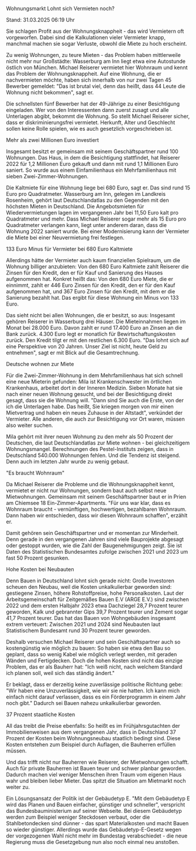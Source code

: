 
Wohnungsmarkt 
Lohnt sich Vermieten noch?


Stand: 31.03.2025 06:19 Uhr


Sie schlagen Profit aus der Wohnungsknappheit - das wird Vermietern oft vorgeworfen. Dabei sind die Kalkulationen vieler Vermieter knapp, manchmal machen sie sogar Verluste, obwohl die Miete zu hoch erscheint.



Zu wenig Wohnungen, zu teure Mieten - das Problem haben mittlerweile nicht mehr nur Großstädte: Wasserburg am Inn liegt etwa eine Autostunde östlich von München. Michael Reiserer vermietet hier Wohnraum und kennt das Problem der Wohnungsknappheit. Auf eine Wohnung, die er nachvermieten möchte, haben sich innerhalb von nur zwei Tagen 45 Bewerber gemeldet: "Das ist brutal viel, denn das heißt, dass 44 Leute die Wohnung nicht bekommen", sagt er.


Die schnellsten fünf Bewerber hat der 49-Jährige zu einer Besichtigung eingeladen. Wer von den Interessenten dann zuerst zusagt und alle Unterlagen abgibt, bekommt die Wohnung. So stellt Michael Reiserer sicher, dass er diskriminierungsfrei vermietet. Herkunft, Alter und Geschlecht sollen keine Rolle spielen, wie es auch gesetzlich vorgeschrieben ist.

Mehr als zwei Millionen Euro investiert


Insgesamt besitzt er gemeinsam mit seinem Geschäftspartner rund 100 Wohnungen. Das Haus, in dem die Besichtigung stattfindet, hat Reiserer 2022 für 1,2 Millionen Euro gekauft und dann mit rund 1,1 Millionen Euro saniert. So wurde aus einem Einfamilienhaus ein Mehrfamilienhaus mit sieben Zwei-Zimmer-Wohnungen.


Die Kaltmiete für eine Wohnung liege bei 680 Euro, sagt er. Das sind rund 15 Euro pro Quadratmeter. Wasserburg am Inn, gelegen im Landkreis Rosenheim, gehört laut Deutschlandatlas zu den Gegenden mit den höchsten Mieten in Deutschland. Die Angebotsmieten für Wiedervermietungen lagen im vergangenen Jahr bei 11,50 Euro kalt pro Quadratmeter und mehr. Dass Michael Reiserer sogar mehr als 15 Euro pro Quadratmeter verlangen kann, liegt unter anderem daran, dass die Wohnung 2022 saniert wurde. Bei einer Modernisierung kann der Vermieter die Miete bei einer Neuvermietung frei festlegen.

133 Euro Minus für Vermieter bei 680 Euro Kaltmiete


Allerdings hätte der Vermieter auch kaum finanziellen Spielraum, um die Wohnung billiger anzubieten: Von den 680 Euro Kaltmiete zahlt Reiserer die Zinsen für den Kredit, den er für Kauf und Sanierung des Hauses aufgenommen hat. Konkret heißt das: Von den 680 Euro Miete, die er einnimmt, zahlt er 446 Euro Zinsen für den Kredit, den er für den Kauf aufgenommen hat, und 367 Euro Zinsen für den Kredit, mit dem er die Sanierung bezahlt hat. Das ergibt für diese Wohnung ein Minus von 133 Euro.


Das sieht nicht bei allen Wohnungen, die er besitzt, so aus: Insgesamt gehören Reiserer in Wasserburg drei Häuser. Die Mieteinnahmen liegen im Monat bei 28.000 Euro. Davon zahlt er rund 17.400 Euro an Zinsen an die Bank zurück. 4.300 Euro legt er monatlich für Bewirtschaftungskosten zurück. Den Kredit tilgt er mit den restlichen 6.300 Euro. "Das lohnt sich auf eine Perspektive von 20 Jahren. Unser Ziel ist nicht, heute Geld zu entnehmen", sagt er mit Blick auf die Gesamtrechnung.

Deutsche wohnen zur Miete


Für die Zwei-Zimmer-Wohnung in dem Mehrfamilienhaus hat sich schnell eine neue Mieterin gefunden: Mila ist Krankenschwester im örtlichen Krankenhaus, arbeitet dort in der Inneren Medizin. Sieben Monate hat sie nach einer neuen Wohnung gesucht, und bei der Besichtigung direkt gesagt, dass sie die Wohnung will. "Dann sind Sie auch die Erste, von der ich die Unterlagen habe. Das heißt, Sie kriegen morgen von mir einen Mietvertrag und haben ein neues Zuhause in der Altstadt", verkündet der Vermieter. Alle anderen, die auch zur Besichtigung vor Ort waren, müssen also weiter suchen.


Mila gehört mit ihrer neuen Wohnung zu den mehr als 50 Prozent der Deutschen, die laut Deutschlandatlas zur Miete wohnen - bei gleichzeitigem Wohnungsmangel. Berechnungen des Pestel-Instituts zeigen, dass in Deutschland 540.000 Wohnungen fehlen. Und die Tendenz ist steigend. Denn auch im letzten Jahr wurde zu wenig gebaut.

"Es braucht Wohnraum"


Da Michael Reiserer die Probleme und die Wohnungsknappheit kennt, vermietet er nicht nur Wohnungen, sondern baut auch selbst neue Mietwohnungen. Gemeinsam mit seinem Geschäftspartner baut er in Prien am Chiemsee 18 Ein-Zimmer-Apartments. "Für uns war klar, dass es Wohnraum braucht - vernünftigen, hochwertigen, bezahlbaren Wohnraum. Dann haben wir entschieden, dass wir diesen Wohnraum schaffen", erzählt er.


Damit gehören sein Geschäftspartner und er momentan zur Minderheit. Denn gerade in den vergangenen Jahren sind viele Bauprojekte abgesagt oder gestoppt wurden, wie die Zahl der Baugenehmigungen zeigt. Sie ist Daten des Statistischen Bundesamtes zufolge zwischen 2021 und 2023 um fast 50 Prozent gesunken.

Hohe Kosten bei Neubauten


Denn Bauen in Deutschland lohnt sich gerade nicht: Große Investoren scheuen den Neubau, weil die Kosten unkalkulierbar geworden sind: gestiegene Zinsen, höhere Rohstoffpreise, hohe Personalkosten. Laut der Arbeitsgemeinschaft für Zeitgemäßes Bauen E.V (ARGE E.V.) sind zwischen 2022 und dem ersten Halbjahr 2023 etwa Dachziegel 28,7 Prozent teurer geworden, Kalk und gebrannter Gips 39,7 Prozent teurer und Zement sogar 41,7 Prozent teurer. Das hat das Bauen von Wohngebäuden insgesamt extrem verteuert: Zwischen 2021 und 2024 sind Neubauten laut Statistischem Bundesamt rund 30 Prozent teurer geworden.


Deshalb versuchen Michael Reiserer und sein Geschäftspartner auch so kostengünstig wie möglich zu bauen: So haben sie etwa den Bau so geplant, dass so wenig Kabel wie möglich verlegt werden, mit geraden Wänden und Fertigdecken. Doch die hohen Kosten sind nicht das einzige Problem, das er als Bauherr hat: "Ich weiß nicht, nach welchem Standard ich planen soll, weil sich das ständig ändert."


Er beklagt, dass er derzeitig keine zuverlässige politische Richtung gebe: "Wir haben eine Unzuverlässigkeit, wie wir sie nie hatten. Ich kann mich einfach nicht darauf verlassen, dass es ein Förderprogramm in einem Jahr noch gibt." Dadurch sei Bauen nahezu unkalkulierbar geworden.

37 Prozent staatliche Kosten


All das treibt die Preise ebenfalls: So heißt es im Frühjahrsgutachten der Immobilienweisen aus dem vergangenen Jahr, dass in Deutschland 37 Prozent der Kosten beim Wohnungsneubau staatlich bedingt sind. Diese Kosten entstehen zum Beispiel durch Auflagen, die Bauherren erfüllen müssen.


Und das trifft nicht nur Bauherren wie Reiserer, der Mietwohnungen schafft. Auch für private Bauherren ist Bauen teuer und schwer planbar geworden. Dadurch machen viel weniger Menschen ihren Traum vom eigenen Haus wahr und bleiben lieber Mieter. Das spitzt die Situation am Mietmarkt noch weiter zu.


Ein Lösungsansatz der Politik ist der Gebäudetyp E. "Mit dem Gebäudetyp E wird das Planen und Bauen einfacher, günstiger und schneller", verspricht das Bundesbauministerium auf seiner Webseite. Bei diesem Gebäudetyp werden zum Beispiel weniger Steckdosen verbaut, oder die Stahlbetondecken sind dünner - das spart Materialkosten und macht Bauen so wieder günstiger. Allerdings wurde das Gebäudetyp-E-Gesetz wegen der vorgezogenen Wahl nicht mehr im Bundestag verabschiedet - die neue Regierung muss die Gesetzgebung nun also noch einmal neu anstoßen.

